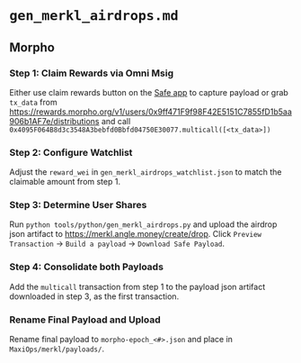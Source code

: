 # `gen_merkl_airdrops.md`

## Morpho

### Step 1: Claim Rewards via Omni Msig

Either use claim rewards button on the [Safe app](https://app.safe.global/apps/open?safe=eth:0x9ff471F9f98F42E5151C7855fD1b5aa906b1AF7e&appUrl=https%3A%2F%2Fsafe-app.morpho.org) to capture payload or grab `tx_data` from https://rewards.morpho.org/v1/users/0x9ff471F9f98F42E5151C7855fD1b5aa906b1AF7e/distributions and call `0x4095F064B8d3c3548A3bebfd0Bbfd04750E30077.multicall([<tx_data>])`

### Step 2: Configure Watchlist

Adjust the `reward_wei` in `gen_merkl_airdrops_watchlist.json` to match the claimable amount from step 1.

### Step 3: Determine User Shares

Run `python tools/python/gen_merkl_airdrops.py` and upload the airdrop json artifact to https://merkl.angle.money/create/drop. Click `Preview Transaction` -> `Build a payload` -> `Download Safe Payload`.

### Step 4: Consolidate both Payloads

Add the `multicall` transaction from step 1 to the payload json artifact downloaded in step 3, as the first transaction.

### Rename Final Payload and Upload

Rename final payload to `morpho-epoch_<#>.json` and place in `MaxiOps/merkl/payloads/`.
